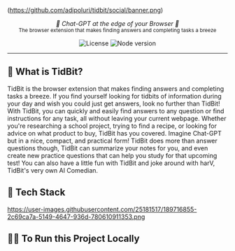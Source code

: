 (https://github.com/adipoluri/tidbit/social/banner.png)

<p align="center">
  <em>🍩 Chat-GPT at the edge of your Browser 🍩</em></br>
  <sub> The browser extension that makes finding answers and completing tasks a breeze </sub>
</p>
<p align="center">
 <img alt="License" src="https://img.shields.io/github/license/awtkns/confetti?color=2334D058" />
 <img alt="Node version" src="https://img.shields.io/static/v1?label=node&message=%20%3E=16.0.0&logo=node.js&color=2334D058" />
</p>

---

## 📖 What is TidBit?
TidBit is the browser extension that makes finding answers and completing tasks a breeze. If you find yourself looking for tidbits of information during your day and wish you could just get answers, look no further than TidBit! With TidBit, you can quickly and easily find answers to any question or find instructions for any task, all without leaving your current webpage. Whether you're researching a school project, trying to find a recipe, or looking for advice on what product to buy, TidBit has you covered. Imagine Chat-GPT but in a nice, compact, and practical form! TidBit does more than answer questions though, TidBit can summarize your notes for you, and even create new practice questions that can help you study for that upcoming test! You can also have a little fun with TidBit and joke around with harV, TidBit's very own AI Comedian.

## 🚀 Tech Stack

https://user-images.githubusercontent.com/25181517/189716855-2c69ca7a-5149-4647-936d-780610911353.png

## 👨‍🚀 To Run this Project Locally


